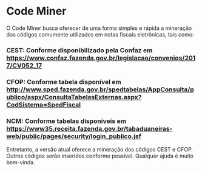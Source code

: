 # Code Miner
O Code Miner busca oferecer de uma forma simples e rápida a mineração dos códigos comumente utilizados em notas fiscais eletrônicas, tais como:
### CEST: Conforme disponibilizado pela Confaz em https://www.confaz.fazenda.gov.br/legislacao/convenios/2017/CV052_17
### CFOP: Conforme tabela disponível em http://www.sped.fazenda.gov.br/spedtabelas/AppConsulta/publico/aspx/ConsultaTabelasExternas.aspx?CodSistema=SpedFiscal
### NCM: Conforme tabelas disponíveis em https://www35.receita.fazenda.gov.br/tabaduaneiras-web/public/pages/security/login_publico.jsf
Entretanto, a versão atual oferece a mineração dos códigos CEST e CFOP. Outros códigos serão inseridos conforme possível.
Qualquer ajuda é muito bem-vinda.
